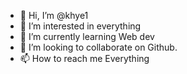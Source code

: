 - 👋 Hi, I’m @khye1
- 👀 I’m interested in everything
- 🌱 I’m currently learning Web dev 
- 💞️ I’m looking to collaborate on Github.
- 📫 How to reach me Everything

<!---
khye1/khye1 is a ✨ special ✨ repository because its `README.md` (this file) appears on your GitHub profile.
You can click the Preview link to take a look at your changes.
--->
